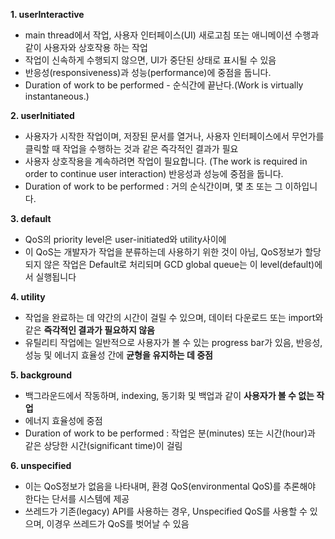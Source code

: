 **1. userInteractive**

- main thread에서 작업, 사용자 인터페이스(UI) 새로고침 또는 애니메이션 수행과 같이 사용자와 상호작용 하는 작업
- 작업이 신속하게 수행되지 않으면, UI가 중단된 상태로 표시될 수 있음
- 반응성(responsiveness)과 성능(performance)에 중점을 둡니다.
- Duration of work to be performed - 순식간에 끝난다.(Work is virtually instantaneous.)

**2. userInitiated**

- 사용자가 시작한 작업이며, 저장된 문서를 열거나, 사용자 인터페이스에서 무언가를 클릭할 때 작업을 수행하는 것과 같은 즉각적인 결과가 필요
- 사용자 상호작용을 계속하려면 작업이 필요합니다. (The work is required in order to continue user interaction) 반응성과 성능에 중점을 둡니다.
- Duration of work to be performed : 거의 순식간이며, 몇 초 또는 그 이하입니다.

**3. default**

- QoS의 priority level은 user-initiated와 utility사이에
- 이 QoS는 개발자가 작업을 분류하는데 사용하기 위한 것이 아님, QoS정보가 할당되지 않은 작업은 Default로 처리되며 GCD global queue는 이 level(default)에서 실행됩니다

**4. utility**

- 작업을 완료하는 데 약간의 시간이 걸릴 수 있으며, 데이터 다운로드 또는 import와 같은 **즉각적인 결과가 필요하지 않음**
- 유틸리티 작업에는 일반적으로 사용자가 볼 수 있는 progress bar가 있음, 반응성, 성능 및 에너지 효율성 간에 **균형을 유지하는 데 중점**

**5. background**

- 백그라운드에서 작동하며, indexing, 동기화 및 백업과 같이 **사용자가 볼 수 없는 작업**
- 에너지 효율성에 중점
- Duration of work to be performed : 작업은 분(minutes) 또는 시간(hour)과 같은 상당한 시간(significant time)이 걸림

**6. unspecified**

- 이는 QoS정보가 없음을 나타내며, 환경 QoS(environmental QoS)를 추론해야 한다는 단서를 시스템에 제공
- 쓰레드가 기존(legacy) API를 사용하는 경우, Unspecified QoS를 사용할 수 있으며, 이경우 쓰레드가 QoS를 벗어날 수 있음